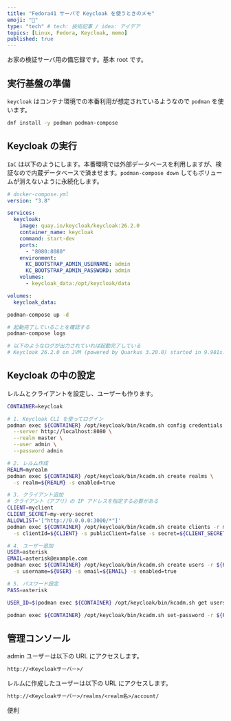 ```yaml
---
title: "Fedora41 サーバで Keycloak を使うときのメモ"
emoji: "🔑"
type: "tech" # tech: 技術記事 / idea: アイデア
topics: [Linux, Fedora, Keycloak, memo]
published: true
---
```


お家の検証サーバ用の備忘録です。基本 root です。

## 実行基盤の準備

`keycloak` はコンテナ環境での本番利用が想定されているようなので `podman` を使います。

```bash
dnf install -y podman podman-compose
```

## Keycloak の実行

`IaC` は以下のようにします。本番環境では外部データベースを利用しますが、検証なので内蔵データベースで済ませます。`podman-compose down` してもボリュームが消えないように永続化します。

```yml
# docker-compose.yml
version: "3.8"

services:
  keycloak:
    image: quay.io/keycloak/keycloak:26.2.0
    container_name: keycloak
    command: start-dev
    ports:
      - "8080:8080"
    environment:
      KC_BOOTSTRAP_ADMIN_USERNAME: admin
      KC_BOOTSTRAP_ADMIN_PASSWORD: admin
    volumes:
      - keycloak_data:/opt/keycloak/data

volumes:
  keycloak_data:
```

```bash
podman-compose up -d

# 起動完了していることを確認する
podman-compose logs

# 以下のようなログが出力されていれば起動完了している
# Keycloak 26.2.0 on JVM (powered by Quarkus 3.20.0) started in 9.981s. Listening on: http://0.0.0.0:8080
```

## Keycloak の中の設定

レルムとクライアントを設定し、ユーザーも作ります。

```bash
CONTAINER=keycloak

# 1. Keycloak CLI を使ってログイン
podman exec ${CONTAINER} /opt/keycloak/bin/kcadm.sh config credentials \
  --server http://localhost:8080 \
  --realm master \
  --user admin \
  --password admin

# 2. レルム作成
REALM=myrealm
podman exec ${CONTAINER} /opt/keycloak/bin/kcadm.sh create realms \
  -s realm=${REALM} -s enabled=true

# 3. クライアント追加
# クライアント（アプリ）の IP アドレスを指定する必要がある
CLIENT=myclient
CLIENT_SECRET=my-very-secret
ALLOWLIST='["http://0.0.0.0:3000/*"]'
podman exec ${CONTAINER} /opt/keycloak/bin/kcadm.sh create clients -r myrealm \
  -s clientId=${CLIENT} -s publicClient=false -s secret=${CLIENT_SECRET} -s enabled=true -s redirectUris="${ALLOWLIST}"

# 4. ユーザー追加
USER=asterisk
EMAIL=asterisk@example.com
podman exec ${CONTAINER} /opt/keycloak/bin/kcadm.sh create users -r ${REALM} \
  -s username=${USER} -s email=${EMAIL} -s enabled=true

# 5. パスワード設定
PASS=asterisk

USER_ID=$(podman exec ${CONTAINER} /opt/keycloak/bin/kcadm.sh get users -r ${REALM} -q username=${USER} --fields id | jq -r .[0].id)

podman exec ${CONTAINER} /opt/keycloak/bin/kcadm.sh set-password -r ${REALM} --userid ${USER_ID} --new-password ${PASS}
```

## 管理コンソール

admin ユーザーは以下の URL にアクセスします。

```txt
http://<Keycloakサーバー>/
```

レルムに作成したユーザーは以下の URL にアクセスします。

```txt
http://<Keycloakサーバー>/realms/<realm名>/account/
```

便利
